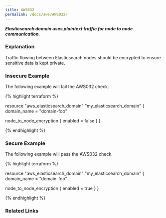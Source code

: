 ```yaml
---
title: AWS032
permalink: /docs/aws/AWS032/
---
```


***Elasticsearch domain uses plaintext traffic for node to node communication.***

### Explanation


Traffic flowing between Elasticsearch nodes should be encrypted to ensure sensitive data is kept private.



### Insecure Example

The following example will fail the AWS032 check.

{% highlight terraform %}

resource "aws_elasticsearch_domain" "my_elasticsearch_domain" {
  domain_name = "domain-foo"

  node_to_node_encryption {
    enabled = false
  }
}

{% endhighlight %}



### Secure Example

The following example will pass the AWS032 check.

{% highlight terraform %}

resource "aws_elasticsearch_domain" "my_elasticsearch_domain" {
  domain_name = "domain-foo"

  node_to_node_encryption {
    enabled = true
  }
}

{% endhighlight %}


### Related Links


